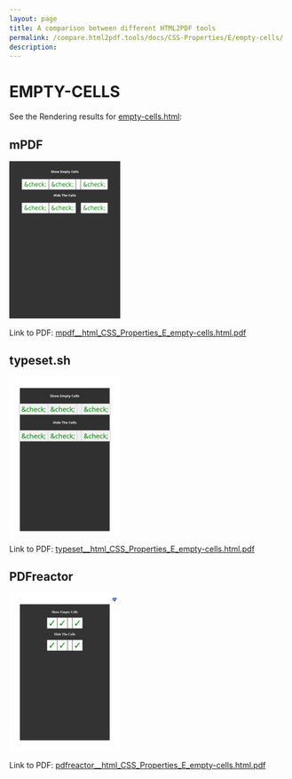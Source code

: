 ```yaml
---
layout: page
title: A comparison between different HTML2PDF tools
permalink: /compare.html2pdf.tools/docs/CSS-Properties/E/empty-cells/
description: 
---
```


# EMPTY-CELLS

See the Rendering results for [empty-cells.html](/html/CSS%20Properties/E/empty-cells.html):

## mPDF
![](mpdf__html_CSS_Properties_E_empty-cells.html.png) 

Link to PDF: [mpdf__html_CSS_Properties_E_empty-cells.html.pdf](mpdf__html_CSS_Properties_E_empty-cells.html.pdf)

## typeset.sh
![](typeset__html_CSS_Properties_E_empty-cells.html.png) 

Link to PDF: [typeset__html_CSS_Properties_E_empty-cells.html.pdf](typeset__html_CSS_Properties_E_empty-cells.html.pdf)

## PDFreactor
![](pdfreactor__html_CSS_Properties_E_empty-cells.html.png) 

Link to PDF: [pdfreactor__html_CSS_Properties_E_empty-cells.html.pdf](pdfreactor__html_CSS_Properties_E_empty-cells.html.pdf)
